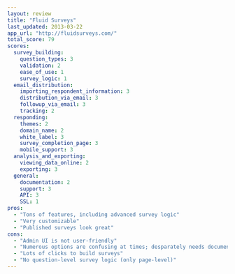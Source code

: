 ```yaml
---
layout: review
title: "Fluid Surveys"
last_updated: 2013-03-22
app_url: "http://fluidsurveys.com/"
total_score: 79
scores:
  survey_building:
    question_types: 3
    validation: 2
    ease_of_use: 1
    survey_logic: 1
  email_distribution:
    importing_respondent_information: 3
    distribution_via_email: 3
    followup_via_email: 3
    tracking: 2
  responding:
    themes: 2
    domain_name: 2
    white_label: 3
    survey_completion_page: 3
    mobile_support: 3
  analysis_and_exporting:
    viewing_data_online: 2
    exporting: 3
  general:
    documentation: 2
    support: 3
    API: 3
    SSL: 1
pros:
  - "Tons of features, including advanced survey logic"
  - "Very customizable"
  - "Published surveys look great"
cons:
  - "Admin UI is not user-friendly"
  - "Numerous options are confusing at times; desparately needs documentation built into the survey building interface"
  - "Lots of clicks to build surveys"
  - "No question-level survey logic (only page-level)"
---
```


